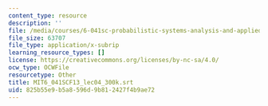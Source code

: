 ```yaml
---
content_type: resource
description: ''
file: /media/courses/6-041sc-probabilistic-systems-analysis-and-applied-probability-fall-2013/825b55e9b5a8596d9b812427f4b9ae72_MIT6_041SCF13_lec04_300k.vtt
file_size: 63707
file_type: application/x-subrip
learning_resource_types: []
license: https://creativecommons.org/licenses/by-nc-sa/4.0/
ocw_type: OCWFile
resourcetype: Other
title: MIT6_041SCF13_lec04_300k.srt
uid: 825b55e9-b5a8-596d-9b81-2427f4b9ae72
---
```

